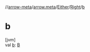 //[arrow-meta](../../../../index.md)/[arrow.meta](../../index.md)/[Either](../index.md)/[Right](index.md)/[b](b.md)

# b

[jvm]\
val [b](b.md): [B](index.md)
